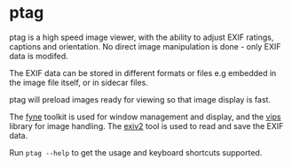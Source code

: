 # ptag
ptag is a high speed image viewer, with the ability to adjust EXIF ratings, captions and orientation.
No direct image manipulation is done - only EXIF data is modifed.

The EXIF data can be stored in different formats or files e.g embedded
in the image file itself, or in sidecar files.

ptag will preload images ready for viewing so that image display is fast.

The [fyne](https://fyne.io/) toolkit is used for window management and display,
and the [vips](https://github.com/davidbyttow/govips) library for image handling.
The [exiv2](https://exiv2.org/) tool is used to read and save the EXIF data.

Run ```ptag --help``` to get the usage and keyboard shortcuts supported.
